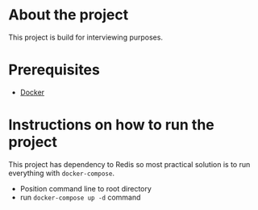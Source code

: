 # About the project

This project is build for interviewing purposes.

# Prerequisites
* [Docker](https://docs.docker.com/get-docker/)

# Instructions on how to run the project

This project has dependency to Redis so most practical solution is to run everything with `docker-compose`.

* Position command line to root directory
* run `docker-compose up -d` command